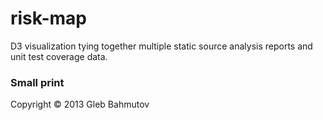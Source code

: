 # risk-map

D3 visualization tying together multiple static source
analysis reports and unit test coverage data.

### Small print

Copyright &copy; 2013 Gleb Bahmutov
